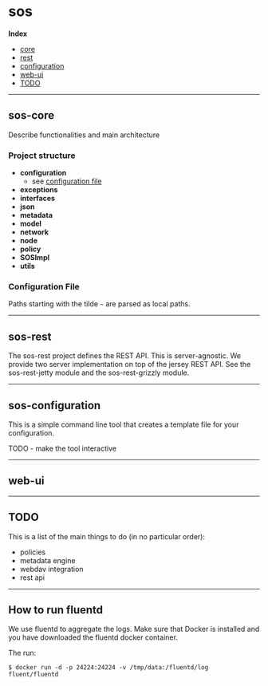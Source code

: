 # sos

**Index**

- [core](#sos-core)
- [rest](#sos-rest)
- [configuration](#sos-configuration)
- [web-ui](#web-ui)
- [TODO](#todo)

---

## sos-core

Describe functionalities and main architecture

### Project structure

- **configuration**
    - see [configuration file](#configuration-file)
- **exceptions**
- **interfaces**
- **json**
- **metadata**
- **model**
- **network**
- **node**
- **policy**
- **SOSImpl**
- **utils**

### Configuration File

Paths starting with the tilde `~` are parsed as local paths.

---

## sos-rest

The sos-rest project defines the REST API. This is server-agnostic.
We provide two server implementation on top of the jersey REST API.
See the sos-rest-jetty module and the sos-rest-grizzly module.

---

## sos-configuration

This is a simple command line tool that creates a template file for your configuration.

TODO - make the tool interactive

---


## web-ui

---

## TODO

This is a list of the main things to do (in no particular order):
- policies
- metadata engine
- webdav integration
- rest api


---

## How to run fluentd

We use fluentd to aggregate the logs. Make sure that Docker is installed and you have downloaded the fluentd docker container.

The run:

`$ docker run -d -p 24224:24224 -v /tmp/data:/fluentd/log fluent/fluentd`
